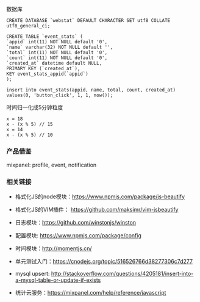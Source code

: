 数据库

    CREATE DATABASE `webstat` DEFAULT CHARACTER SET utf8 COLLATE utf8_general_ci;

    CREATE TABLE `event_stats` (
    `appid` int(11) NOT NULL default '0',
    `name` varchar(32) NOT NULL default '',
    `total` int(11) NOT NULL default '0',
    `count` int(11) NOT NULL default '0',
    `created_at` datetime default NULL,
    PRIMARY KEY (`created_at`),
    KEY event_stats_appid(`appid`)
    );

    insert into event_stats(appid, name, total, count, created_at) values(0, 'button_click', 1, 1, now());

时间归一化成5分钟粒度
    
    x = 18
    x - (x % 5) // 15
    x = 14
    x - (x % 5) // 10
    



### 产品借鉴

mixpanel: profile, event, notification

### 相关链接

- 格式化JS的node模块：https://www.npmjs.com/package/js-beautify
- 格式化JS的VIM插件： https://github.com/maksimr/vim-jsbeautify
- 日志模块：https://github.com/winstonjs/winston
- 配置模块: https://www.npmjs.com/package/config
- 时间模块：http://momentjs.cn/
- 单元测试入门：https://cnodejs.org/topic/516526766d38277306c7d277
- mysql upsert: http://stackoverflow.com/questions/4205181/insert-into-a-mysql-table-or-update-if-exists 

- 统计云服务：https://mixpanel.com/help/reference/javascript
